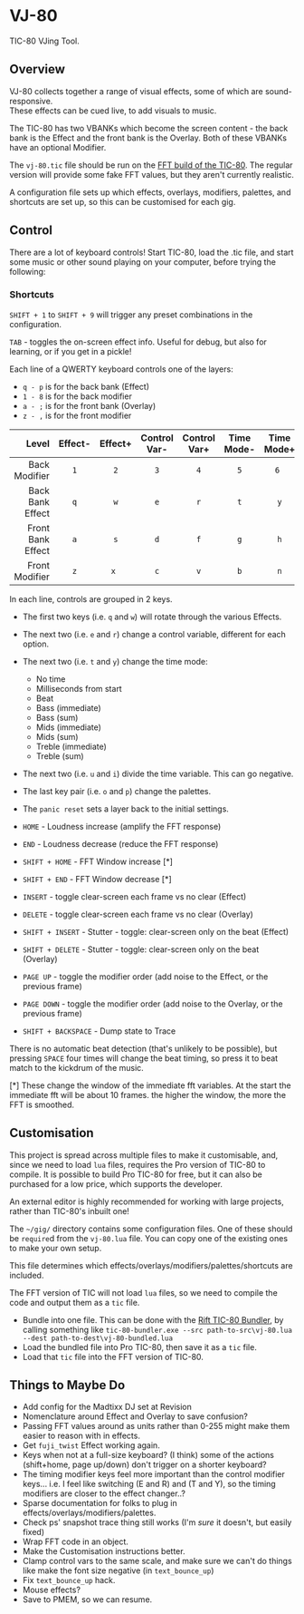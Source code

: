# VJ-80

TIC-80 VJing Tool.

## Overview

VJ-80 collects together a range of visual effects, some of which are sound-responsive.  
These effects can be cued live, to add visuals to music.

The TIC-80 has two VBANKs which become the screen content - the back bank is the Effect and the front bank is the Overlay. Both of these VBANKs have an optional Modifier.

The `vj-80.tic` file should be run on the [FFT build of the TIC-80](https://github.com/glastonbridge/TIC-80). The regular version will provide some fake FFT values, but they aren't currently realistic.

A configuration file sets up which effects, overlays, modifiers, palettes, and shortcuts are set up, so this can be customised for each gig.

## Control

There are a lot of keyboard controls! Start TIC-80, load the .tic file, and start some music or other sound playing on your computer, before trying the following:

### Shortcuts

`SHIFT + 1` to `SHIFT + 9` will trigger any preset combinations in the configuration.

`TAB` - toggles the on-screen effect info. Useful for debug, but also for learning, or if you get in a pickle!

Each line of a QWERTY keyboard controls one of the layers:
- `q - p` is for the back bank (Effect)
- `1 - 8` is for the back modifier
- `a - ;` is for the front bank (Overlay)
- `z - ,` is for the front modifier

| Level | Effect- | Effect+ | Control Var- | Control Var+ | Time Mode- | Time Mode+ | Time- | Time+ | Palette+ | Palette- | Panic Reset |
| ---: | :---: | :---: | :---: | :---: | :---: | :---: | :---: | :---: | :---: | :---: | :---: |
| Back Modifier | `1` | `2` | `3` | `4` | `5` | `6 ` | `7` | `8` | | | `ALT + 1` |
| Back Bank Effect | `q` | `w` | `e` | `r` | `t` | `y` | `u` | `i` | `o` | `p` | `ALT + q` |
| Front Bank Effect | `a` | `s` | `d` | `f` | `g` | `h` | `j` | `k` | `l` | `;` | `ALT + a` |
| Front Modifier | `z` | `x ` | `c` | `v` | `b` | `n` | `m` | `<` | | | `ALT + z` |

In each line, controls are grouped in 2 keys. 
- The first two keys (i.e. `q` and `w`) will rotate through the various Effects. 
- The next two (i.e. `e` and `r`) change a control variable, different for each option.
- The next two (i.e. `t` and `y`) change the time mode:
	- No time
	- Milliseconds from start
	- Beat
	- Bass (immediate)
	- Bass (sum)
	- Mids (immediate)
	- Mids (sum)
	- Treble (immediate)
	- Treble (sum)
- The next two (i.e. `u` and `i`) divide the time variable. This can go negative.
- The last key pair (i.e. `o` and `p`) change the palettes.
- The `panic reset` sets a layer back to the initial settings.

- `HOME` - Loudness increase (amplify the FFT response)
- `END` - Loudness decrease (reduce the FFT response)
- `SHIFT + HOME` - FFT Window increase [*]
- `SHIFT + END` - FFT Window decrease [*]
- `INSERT` - toggle clear-screen each frame vs no clear (Effect)
- `DELETE` - toggle clear-screen each frame vs no clear (Overlay)
- `SHIFT + INSERT` - Stutter - toggle: clear-screen only on the beat (Effect)
- `SHIFT + DELETE` - Stutter - toggle: clear-screen only on the beat (Overlay)
- `PAGE UP` - toggle the modifier order (add noise to the Effect, or the previous frame)
- `PAGE DOWN` - toggle the modifier order (add noise to the Overlay, or the previous frame)
- `SHIFT + BACKSPACE` - Dump state to Trace

There is no automatic beat detection (that's unlikely to be possible), but pressing `SPACE` four times will change the beat timing, so press it to beat match to the kickdrum of the music.

[*] These change the window of the immediate fft variables. At the start the immediate fft will be about 10 frames. the higher the window, the more the FFT is smoothed.

## Customisation

This project is spread across multiple files to make it customisable, and, since we need to load `lua` files, requires the Pro version of TIC-80 to compile. It is possible to build Pro TIC-80 for free, but it can also be purchased for a low price, which supports the developer.

An external editor is highly recommended for working with large projects, rather than TIC-80's inbuilt one!

The `~/gig/` directory contains some configuration files. One of these should be `require`d from the `vj-80.lua` file. You can copy one of the existing ones to make your own setup.

This file determines which effects/overlays/modifiers/palettes/shortcuts are included.

The FFT version of TIC will not load `lua` files, so we need to compile the code and output them as a `tic` file.

- Bundle into one file. This can be done with the [Rift TIC-80 Bundler](https://github.com/RiftTeam/tic-80-bundler), by calling something like `tic-80-bundler.exe --src path-to-src\vj-80.lua --dest path-to-dest\vj-80-bundled.lua`
- Load the bundled file into Pro TIC-80, then save it as a `tic` file.
- Load that `tic` file into the FFT version of TIC-80.

## Things to Maybe Do

 - Add config for the Madtixx DJ set at Revision
 - Nomenclature around Effect and Overlay to save confusion?
-  Passing FFT values around as units rather than 0-255 might make them easier to reason with in effects.
- Get `fuji_twist` Effect working again.
- Keys when not at a full-size keyboard? (I think) some of the actions (shift+home, page up/down) don't trigger on a shorter keyboard?
- The timing modifier keys feel more important than the control modifier keys... i.e. I feel like switching (E and R) and (T and Y), so the timing modifiers are closer to the effect changer..?
- Sparse documentation for folks to plug in effects/overlays/modifiers/palettes.
- Check ps' snapshot trace thing still works (I'm *sure* it doesn't, but easily fixed)
- Wrap FFT code in an object.
- Make the Customisation instructions better.
- Clamp control vars to the same scale, and make sure we can't do things like make the font size negative (in `text_bounce_up`)
- Fix `text_bounce_up` hack.
- Mouse effects?
- Save to PMEM, so we can resume.